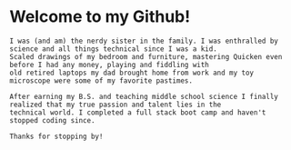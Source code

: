 # Welcome to my Github!
    I was (and am) the nerdy sister in the family. I was enthralled by science and all things technical since I was a kid. 
    Scaled drawings of my bedroom and furniture, mastering Quicken even before I had any money, playing and fiddling with 
    old retired laptops my dad brought home from work and my toy microscope were some of my favorite pastimes. 

    After earning my B.S. and teaching middle school science I finally realized that my true passion and talent lies in the
    technical world. I completed a full stack boot camp and haven't stopped coding since.  

    Thanks for stopping by!
